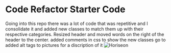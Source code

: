 # Code Refactor Starter Code
Going into this repo there was a lot of code that was repetitive and I consolidate it and added new classes to match them up with their respective categories.
Resized header and moved words on the right of the header to the center.
added comments in css to show the new classes go to
added alt tags to pictures for a discription of it
![Horiseon](https://user-images.githubusercontent.com/82243388/116833737-2596d800-ab78-11eb-94c4-e60c294f990c.png)
